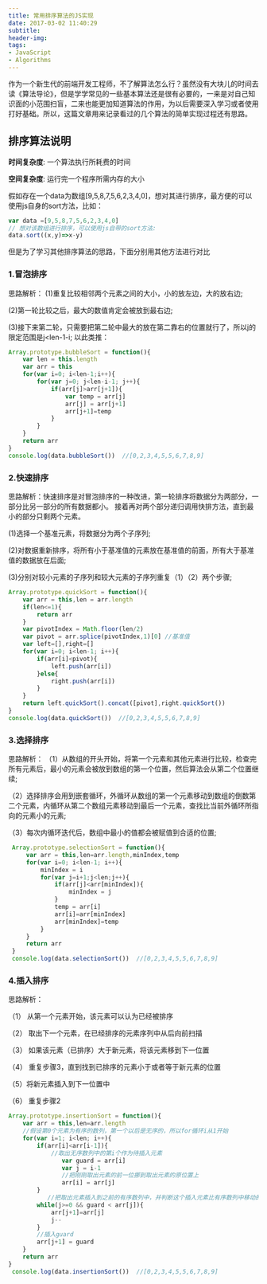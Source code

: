 ```yaml
---
title: 常用排序算法的JS实现
date: 2017-03-02 11:40:29
subtitle:
header-img:
tags:
- JavaScript
- Algorithms
---
```

作为一个新生代的前端开发工程师，不了解算法怎么行？虽然没有大块儿的时间去读《算法导论》，但是学学常见的一些基本算法还是很有必要的，一来是对自己知识面的小范围扫盲，二来也能更加知道算法的作用，为以后需要深入学习或者使用打好基础。所以，这篇文章用来记录看过的几个算法的简单实现过程还有思路。

## 排序算法说明

**时间复杂度**: 一个算法执行所耗费的时间

**空间复杂度**: 运行完一个程序所需内存的大小

假如存在一个data为数组[9,5,8,7,5,6,2,3,4,0]，想对其进行排序，最方便的可以使用js自身的sort方法，比如：
```js
var data =[9,5,8,7,5,6,2,3,4,0]
// 想对该数组进行排序，可以使用js自带的sort方法:
data.sort((x,y)=>x-y)
```
但是为了学习其他排序算法的思路，下面分别用其他方法进行对比
### 1.冒泡排序
思路解析：
(1)重复比较相邻两个元素之间的大小，小的放左边，大的放右边;

(2)第一轮比较之后，最大的数值肯定会被放到最右边;

(3)接下来第二轮，只需要把第二轮中最大的放在第二靠右的位置就行了，所以j的限定范围是j<len-1-i;
以此类推：
```js
Array.prototype.bubbleSort = function(){
    var len = this.length
    var arr = this
    for(var i=0; i<len-1;i++){
        for(var j=0; j<len-i-1; j++){
            if(arr[j]>arr[j+1]){
                var temp = arr[j]
                arr[j] = arr[j+1]
                arr[j+1]=temp
            }
        }
    }
    return arr
}
console.log(data.bubbleSort())  //[0,2,3,4,5,5,6,7,8,9]
```
### 2.快速排序
思路解析：快速排序是对冒泡排序的一种改进，第一轮排序将数据分为两部分，一部分比另一部分的所有数据都小。
接着再对两个部分递归调用快排方法，直到最小的部分只剩两个元素。

(1)选择一个基准元素，将数据分为两个子序列;

(2)对数据重新排序，将所有小于基准值的元素放在基准值的前面，所有大于基准值的数据放在后面;

(3)分别对较小元素的子序列和较大元素的子序列重复（1）（2）两个步骤;
```js
Array.prototype.quickSort = function(){
    var arr = this,len = arr.length
    if(len<=1){
        return arr
    }
    var pivotIndex = Math.floor(len/2)
    var pivot = arr.splice(pivotIndex,1)[0] //基准值
    var left=[],right=[]
    for(var i=0; i<len-1; i++){
        if(arr[i]<pivot){
            left.push(arr[i])
        }else{
            right.push(arr[i])
        }
    }
    return left.quickSort().concat([pivot],right.quickSort())
}
console.log(data.quickSort())  //[0,2,3,4,5,5,6,7,8,9]
```
### 3.选择排序
思路解析：
（1）从数组的开头开始，将第一个元素和其他元素进行比较，检查完所有元素后，最小的元素会被放到数组的第一个位置，然后算法会从第二个位置继续;

（2）选择排序会用到嵌套循环，外循环从数组的第一个元素移动到数组的倒数第二个元素，内循环从第二个数组元素移动到最后一个元素，查找比当前外循环所指向的元素小的元素;

（3）每次内循环迭代后，数组中最小的值都会被赋值到合适的位置;
```js
 Array.prototype.selectionSort = function(){
     var arr = this,len=arr.length,minIndex,temp
     for(var i=0; i<len-1; i++){
         minIndex = i
         for(var j=i+1;j<len;j++){
             if(arr[j]<arr[minIndex]){
                 minIndex = j
             }
             temp = arr[i]
             arr[i]=arr[minIndex]
             arr[minIndex]=temp
         }
     }
     return arr
 }
 console.log(data.selectionSort())  //[0,2,3,4,5,5,6,7,8,9]
```
### 4.插入排序
思路解析：

 （1） 从第一个元素开始，该元素可以认为已经被排序

 （2） 取出下一个元素，在已经排序的元素序列中从后向前扫描

 （3） 如果该元素（已排序）大于新元素，将该元素移到下一位置

 （4） 重复步骤3，直到找到已排序的元素小于或者等于新元素的位置

 （5）将新元素插入到下一位置中

 （6） 重复步骤2
 ```js
 Array.prototype.insertionSort = function(){
     var arr = this,len=arr.length
     //假设第0个元素为有序的数列，第一个以后是无序的，所以for循环i从1开始
     for(var i=1; i<len; i++){
         if(arr[i]<arr[i-1]){
             //取出无序数列中的第i个作为待插入元素
                var guard = arr[i]
                var j = i-1
                //把刚刚取出元素的前一位挪到取出元素的原位置上
                arr[i] = arr[j]
         }
            //把取出元素插入到之前的有序数列中，并判断这个插入元素比有序数列中移动的数小，直到guard==arr[j]时，不再拨动有序数列，就在arr[j+1]的位置上插入guard。（可以想象在一排并排的小立方体调整顺序，先拿出一个小块，然后依次拨动之前的，为小块腾出位置插入）
         while(j>=0 && guard < arr[j]){
             arr[j+1]=arr[j]
             j--
         }
         //插入guard
         arr[j+1] = guard
     }
     return arr
 }
  console.log(data.insertionSort())  //[0,2,3,4,5,5,6,7,8,9]
 ```




